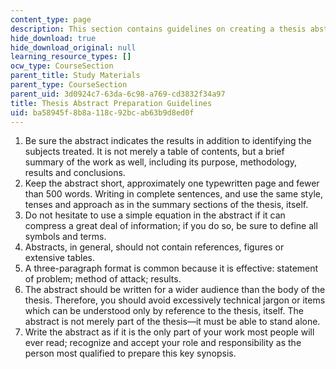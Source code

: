 ```yaml
---
content_type: page
description: This section contains guidelines on creating a thesis abstract.
hide_download: true
hide_download_original: null
learning_resource_types: []
ocw_type: CourseSection
parent_title: Study Materials
parent_type: CourseSection
parent_uid: 3d0924c7-63da-6c98-a769-cd3832f34a97
title: Thesis Abstract Preparation Guidelines
uid: ba58945f-8b8a-118c-92bc-ab63b9d8ed0f
---
```


1.  Be sure the abstract indicates the results in addition to identifying the subjects treated. It is not merely a table of contents, but a brief summary of the work as well, including its purpose, methodology, results and conclusions.
2.  Keep the abstract short, approximately one typewritten page and fewer than 500 words. Writing in complete sentences, and use the same style, tenses and approach as in the summary sections of the thesis, itself.
3.  Do not hesitate to use a simple equation in the abstract if it can compress a great deal of information; if you do so, be sure to define all symbols and terms.
4.  Abstracts, in general, should not contain references, figures or extensive tables.
5.  A three-paragraph format is common because it is effective: statement of problem; method of attack; results.
6.  The abstract should be written for a wider audience than the body of the thesis. Therefore, you should avoid excessively technical jargon or items which can be understood only by reference to the thesis, itself. The abstract is not merely part of the thesis—it must be able to stand alone.
7.  Write the abstract as if it is the only part of your work most people will ever read; recognize and accept your role and responsibility as the person most qualified to prepare this key synopsis.